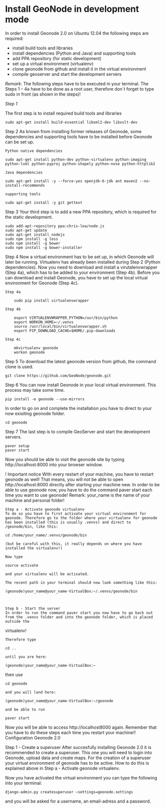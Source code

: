 Install GeoNode in development mode
===================================


In order to install Geonode 2.0 on Ubuntu 12.04 the following steps are required:

 * install build tools and libraries
 * install dependencies (Python and Java) and supporting tools
 * add PPA repository (for static development)
 * set up a virtual environment (virtualenv)
 * clone geonode from github and install it in the virtual environment
 * compile geoserver and start the development servers 

*Remark*: The following steps have to be executed in your terminal. The Steps 1 – 4a have to be done as a root user, therefore don´t forget to type sudo in front (as shown in the steps)!

*Step 1*

The first step is to install required build tools and libraries

    sudo apt-get install build-essential libxml2-dev libxslt-dev

Step 2 As known from installing former releases of Geonode, some dependencies and supporting tools have to be installed before Geonode can be set up.

    Python native dependencies 

    sudo apt-get install python-dev python-virtualenv python-imaging python-lxml python-pyproj python-shapely python-nose python-httplib2

    Java dependencies 

    sudo apt-get install -y --force-yes openjdk-6-jdk ant maven2 --no-install-recommends

    supporting tools 

    sudo apt-get install -y git gettext

Step 3 Your third step is to add a new PPA repository, which is required for the static development.

    sudo add-apt-repository ppa:chris-lea/node.js
    sudo apt-get update
    sudo apt-get install nodejs
    sudo npm install -g less
    sudo npm install -g bower
    sudo npm install -g bower-installer

Step 4 Now a virtual environment has to be set up, in which Geonode will later be running. Virtualenv has already been installed during Step 2 (Python dependencies). Now you need to download and install a virutalenvwrapper (Step 4a), which has to be added to your environment (Step 4b). Before you can download and install Geonode, you have to set up the local virtual environment for Geonode (Step 4c).

    Step 4a

        sudo pip install virtualenvwrapper

    Step 4b

        export VIRTUALENVWRAPPER_PYTHON=/usr/bin/python
        export WORKON_HOME=~/.venvs
        source /usr/local/bin/virtualenvwrapper.sh
        export PIP_DOWNLOAD_CACHE=$HOME/.pip-downloads

    Step 4c

        mkvirtualenv geonode
        workon geonode

Step 5 To download the latest geonode version from github, the command clone is used.

    git clone https://github.com/GeoNode/geonode.git

Step 6 You can now install Geonode in your local virtual environment. This process may take some time.

    pip install -e geonode --use-mirrors

In order to go on and complete the installation you have to direct to your now exisiting geonode folder.

    cd geonode

Step 7 The last step is to compile GeoServer and start the development servers.

    paver setup
    paver start

Now you should be able to visit the geonode site by typing ​http://localhost:8000 into your browser window.


! Important notice
With every restart of your machine, you have to restart geonode as well! That means, you will not be able to open ​http://localhost:8000 directly after starting your machine new. In order to be able to use geonode now, you have to do the command paver start each time you want to use geonode! Remark: your_name is the name of your machine and personal folder!

    Step a - Activate geonode virtualenv
    To do so you have to first activate your virtual environment for geonode. Therefore go to the folder where your virtualenv for geonode has been installed (this is usually .venvs) and direct to /geonode/bin, like this:

    cd /home/your_name/.venvs/geonode/bin

    (but be careful with this, it really depends on where you have installed the virtualenv!)

    Now type

    source activate

    and your virtualenv will be activated.

    The recent path in your terminal should now look something like this:

    (geonode)your_name@your_name-VirtualBox:~/.venvs/geonode/bin



    Step b - Start the server
    In order to run the command paver start you now have to go back out from the .venvs folder and into the geonode folder, which is placed outside the

virtualenv!

    Therefore type

    cd ..

    until you are here:

    (geonode)your_name@your_name-VirtualBox:~

then use

    cd geonode

    and you will land here:

    (geonode)your_name@your_name-VirtualBox:~/geonode

    and be able to run

    paver start

Now you will be able to access ​http://localhost8000 again. Remember that you have to do these steps each time you restart your machine!!
Configuration Geonode 2.0

Step 1 - Create a superuser
After succesfully installing Geonode 2.0 it is recommended to create a superuser. This one you will need to login into Geonode, upload data and create maps.
For the creation of a superuser your virtual environment of geonode has to be active. How to do this is explained above in Step a - Activate geonode virtualenv.

Now you have activated the virtual environment you can type the following into your terminal:

    django-admin.py createsuperuser –settings=geonode.settings

and you will be asked for a username, an email-adress and a password. 
